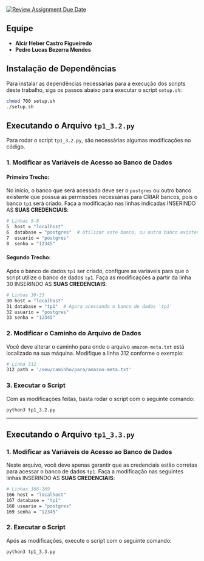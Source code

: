 [![Review Assignment Due Date](https://classroom.github.com/assets/deadline-readme-button-22041afd0340ce965d47ae6ef1cefeee28c7c493a6346c4f15d667ab976d596c.svg)](https://classroom.github.com/a/zixaop7v)

## Equipe

- **Alcir Heber Castro Figueiredo**
- **Pedro Lucas Bezerra Mendes**

## Instalação de Dependências

Para instalar as dependências necessárias para a execução dos scripts deste trabalho, siga os passos abaixo para executar o script `setup.sh`:

```bash
chmod 700 setup.sh
./setup.sh
```

## Executando o Arquivo `tp1_3.2.py`

Para rodar o script `tp1_3.2.py`, são necessárias algumas modificações no código.

### 1. Modificar as Variáveis de Acesso ao Banco de Dados

#### Primeiro Trecho:

No início, o banco que será acessado deve ser o `postgres` ou outro banco existente que possua as permissões necessárias para CRIAR bancos, pois o banco `tp1` será criado. Faça a modificação nas linhas indicadas INSERINDO AS **SUAS CREDENCIAIS**:

```bash
# Linhas 5-8
5  host = "localhost"
6  database = "postgres"  # Utilizar este banco, ou outro banco existente que possua as permissões necessárias
7  usuario = "postgres"  
8  senha = "12345"
```

#### Segundo Trecho:

Após o banco de dados `tp1` ser criado, configure as variáveis para que o script utilize o banco de dados `tp1`. Faça as modificações a partir da linha 30 INSERINDO AS **SUAS CREDENCIAIS**:

```bash
# Linhas 30-33
30 host = "localhost"
31 database = "tp1"  # Agora acessando o banco de dados 'tp1'
32 usuario = "postgres"
33 senha = "12345"
```

### 2. Modificar o Caminho do Arquivo de Dados

Você deve alterar o caminho para onde o arquivo `amazon-meta.txt` está localizado na sua máquina. Modifique a linha 312 conforme o exemplo:

```bash
# Linha 312
312 path = '/seu/caminho/para/amazon-meta.txt'
```

### 3. Executar o Script

Com as modificações feitas, basta rodar o script com o seguinte comando:

```bash
python3 tp1_3.2.py
```

---

## Executando o Arquivo `tp1_3.3.py`

### 1. Modificar as Variáveis de Acesso ao Banco de Dados

Neste arquivo, você deve apenas garantir que as credenciais estão corretas para acessar o banco de dados `tp1`. Faça a modificação nas seguintes linhas INSERINDO AS **SUAS CREDENCIAIS**:

```bash
# Linhas 166-169
166 host = "localhost"
167 database = "tp1"
168 usuario = "postgres"
169 senha = "12345"
```

### 2. Executar o Script

Após as modificações, execute o script com o seguinte comando:

```bash
python3 tp1_3.3.py
```

